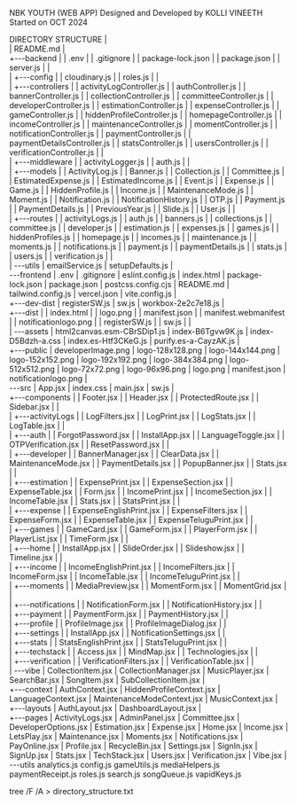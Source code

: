NBK YOUTH (WEB APP)
Designed and Developed by KOLLI VINEETH
Started on OCT 2024

DIRECTORY STRUCTURE
|   
|   README.md
|   
+---backend
|   |   .env
|   |   .gitignore
|   |   package-lock.json
|   |   package.json
|   |   server.js
|   |   
|   +---config
|   |       cloudinary.js
|   |       roles.js
|   |       
|   +---controllers
|   |       activityLogController.js
|   |       authController.js
|   |       bannerController.js
|   |       collectionController.js
|   |       committeeController.js
|   |       developerController.js
|   |       estimationController.js
|   |       expenseController.js
|   |       gameController.js
|   |       hiddenProfileController.js
|   |       homepageController.js
|   |       incomeController.js
|   |       maintenanceController.js
|   |       momentController.js
|   |       notificationController.js
|   |       paymentController.js
|   |       paymentDetailsController.js
|   |       statsController.js
|   |       usersController.js
|   |       verificationController.js
|   |       
|   +---middleware
|   |       activityLogger.js
|   |       auth.js
|   |       
|   +---models
|   |       ActivityLog.js
|   |       Banner.js
|   |       Collection.js
|   |       Committee.js
|   |       EstimatedExpense.js
|   |       EstimatedIncome.js
|   |       Event.js
|   |       Expense.js
|   |       Game.js
|   |       HiddenProfile.js
|   |       Income.js
|   |       MaintenanceMode.js
|   |       Moment.js
|   |       Notification.js
|   |       NotificationHistory.js
|   |       OTP.js
|   |       Payment.js
|   |       PaymentDetails.js
|   |       PreviousYear.js
|   |       Slide.js
|   |       User.js
|   |       
|   +---routes
|   |       activityLogs.js
|   |       auth.js
|   |       banners.js
|   |       collections.js
|   |       committee.js
|   |       developer.js
|   |       estimation.js
|   |       expenses.js
|   |       games.js
|   |       hiddenProfiles.js
|   |       homepage.js
|   |       incomes.js
|   |       maintenance.js
|   |       moments.js
|   |       notifications.js
|   |       payment.js
|   |       paymentDetails.js
|   |       stats.js
|   |       users.js
|   |       verification.js
|   |       
|   \---utils
|           emailService.js
|           setupDefaults.js
|           
\---frontend
    |   .env
    |   .gitignore
    |   eslint.config.js
    |   index.html
    |   package-lock.json
    |   package.json
    |   postcss.config.cjs
    |   README.md
    |   tailwind.config.js
    |   vercel.json
    |   vite.config.js
    |   
    +---dev-dist
    |       registerSW.js
    |       sw.js
    |       workbox-2e2c7e18.js
    |       
    +---dist
    |   |   index.html
    |   |   logo.png
    |   |   manifest.json
    |   |   manifest.webmanifest
    |   |   notificationlogo.png
    |   |   registerSW.js
    |   |   sw.js
    |   |   
    |   \---assets
    |           html2canvas.esm-CBrSDip1.js
    |           index-B6Tgvw9K.js
    |           index-D5Bdzh-a.css
    |           index.es-Htf3CKeG.js
    |           purify.es-a-CayzAK.js
    |           
    +---public
    |       developerImage.png
    |       logo-128x128.png
    |       logo-144x144.png
    |       logo-152x152.png
    |       logo-192x192.png
    |       logo-384x384.png
    |       logo-512x512.png
    |       logo-72x72.png
    |       logo-96x96.png
    |       logo.png
    |       manifest.json
    |       notificationlogo.png
    |       
    \---src
        |   App.jsx
        |   index.css
        |   main.jsx
        |   sw.js
        |   
        +---components
        |   |   Footer.jsx
        |   |   Header.jsx
        |   |   ProtectedRoute.jsx
        |   |   Sidebar.jsx
        |   |   
        |   +---activityLogs
        |   |       LogFilters.jsx
        |   |       LogPrint.jsx
        |   |       LogStats.jsx
        |   |       LogTable.jsx
        |   |       
        |   +---auth
        |   |       ForgotPassword.jsx
        |   |       InstallApp.jsx
        |   |       LanguageToggle.jsx
        |   |       OTPVerification.jsx
        |   |       ResetPassword.jsx
        |   |       
        |   +---developer
        |   |       BannerManager.jsx
        |   |       ClearData.jsx
        |   |       MaintenanceMode.jsx
        |   |       PaymentDetails.jsx
        |   |       PopupBanner.jsx
        |   |       Stats.jsx
        |   |       
        |   +---estimation
        |   |       ExpensePrint.jsx
        |   |       ExpenseSection.jsx
        |   |       ExpenseTable.jsx
        |   |       Form.jsx
        |   |       IncomePrint.jsx
        |   |       IncomeSection.jsx
        |   |       IncomeTable.jsx
        |   |       Stats.jsx
        |   |       StatsPrint.jsx
        |   |       
        |   +---expense
        |   |       ExpenseEnglishPrint.jsx
        |   |       ExpenseFilters.jsx
        |   |       ExpenseForm.jsx
        |   |       ExpenseTable.jsx
        |   |       ExpenseTeluguPrint.jsx
        |   |       
        |   +---games
        |   |       GameCard.jsx
        |   |       GameForm.jsx
        |   |       PlayerForm.jsx
        |   |       PlayerList.jsx
        |   |       TimeForm.jsx
        |   |       
        |   +---home
        |   |       InstallApp.jsx
        |   |       SlideOrder.jsx
        |   |       Slideshow.jsx
        |   |       Timeline.jsx
        |   |       
        |   +---income
        |   |       IncomeEnglishPrint.jsx
        |   |       IncomeFilters.jsx
        |   |       IncomeForm.jsx
        |   |       IncomeTable.jsx
        |   |       IncomeTeluguPrint.jsx
        |   |       
        |   +---moments
        |   |       MediaPreview.jsx
        |   |       MomentForm.jsx
        |   |       MomentGrid.jsx
        |   |       
        |   +---notifications
        |   |       NotificationForm.jsx
        |   |       NotificationHistory.jsx
        |   |       
        |   +---payment
        |   |       PaymentForm.jsx
        |   |       PaymentHistory.jsx
        |   |       
        |   +---profile
        |   |       ProfileImage.jsx
        |   |       ProfileImageDialog.jsx
        |   |       
        |   +---settings
        |   |       InstallApp.jsx
        |   |       NotificationSettings.jsx
        |   |       
        |   +---stats
        |   |       StatsEnglishPrint.jsx
        |   |       StatsTeluguPrint.jsx
        |   |       
        |   +---techstack
        |   |       Access.jsx
        |   |       MindMap.jsx
        |   |       Technologies.jsx
        |   |       
        |   +---verification
        |   |       VerificationFilters.jsx
        |   |       VerificationTable.jsx
        |   |       
        |   \---vibe
        |           CollectionItem.jsx
        |           CollectionManager.jsx
        |           MusicPlayer.jsx
        |           SearchBar.jsx
        |           SongItem.jsx
        |           SubCollectionItem.jsx
        |           
        +---context
        |       AuthContext.jsx
        |       HiddenProfileContext.jsx
        |       LanguageContext.jsx
        |       MaintenanceModeContext.jsx
        |       MusicContext.jsx
        |       
        +---layouts
        |       AuthLayout.jsx
        |       DashboardLayout.jsx
        |       
        +---pages
        |       ActivityLogs.jsx
        |       AdminPanel.jsx
        |       Committee.jsx
        |       DeveloperOptions.jsx
        |       Estimation.jsx
        |       Expense.jsx
        |       Home.jsx
        |       Income.jsx
        |       LetsPlay.jsx
        |       Maintenance.jsx
        |       Moments.jsx
        |       Notifications.jsx
        |       PayOnline.jsx
        |       Profile.jsx
        |       RecycleBin.jsx
        |       Settings.jsx
        |       SignIn.jsx
        |       SignUp.jsx
        |       Stats.jsx
        |       TechStack.jsx
        |       Users.jsx
        |       Verification.jsx
        |       Vibe.jsx
        |       
        \---utils
                analytics.js
                config.js
                gameUtils.js
                mediaHelpers.js
                paymentReceipt.js
                roles.js
                search.js
                songQueue.js
                vapidKeys.js
                
                
tree /F /A  > directory_structure.txt